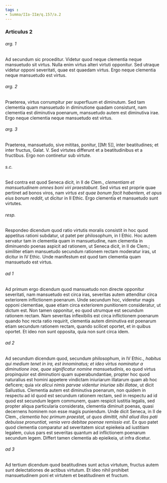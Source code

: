 ```yaml
---
tags : 
- Summa/IIa-IIæ/q.157/a.2
---
```


### Articulus 2

###### arg. 1
Ad secundum sic proceditur. Videtur quod neque clementia neque mansuetudo sit virtus. Nulla enim virtus alteri virtuti opponitur. Sed utraque videtur opponi severitati, quae est quaedam virtus. Ergo neque clementia neque mansuetudo est virtus.

###### arg. 2
Praeterea, virtus corrumpitur per superfluum et diminutum. Sed tam clementia quam mansuetudo in diminutione quadam consistunt, nam clementia est diminutiva poenarum, mansuetudo autem est diminutiva irae. Ergo neque clementia neque mansuetudo est virtus.

###### arg. 3
Praeterea, mansuetudo, sive mititas, ponitur, [[Mt 5]], inter beatitudines; et inter fructus, Galat. V. Sed virtutes differunt et a beatitudinibus et a fructibus. Ergo non continetur sub virtute.

###### s.c.
Sed contra est quod Seneca dicit, in II de Clem., *clementiam et mansuetudinem omnes boni viri praestabunt*. Sed virtus est proprie quae pertinet ad bonos viros, nam *virtus est quae bonum facit habentem, et opus eius bonum reddit*, ut dicitur in II Ethic. Ergo clementia et mansuetudo sunt virtutes.

###### resp.
Respondeo dicendum quod ratio virtutis moralis consistit in hoc quod appetitus rationi subdatur, ut patet per philosophum, in I Ethic. Hoc autem servatur tam in clementia quam in mansuetudine, nam clementia in diminuendo poenas aspicit ad rationem, ut Seneca dicit, in II de Clem.; similiter etiam mansuetudo secundum rationem rectam moderatur iras, ut dicitur in IV Ethic. Unde manifestum est quod tam clementia quam mansuetudo est virtus.

###### ad 1
Ad primum ergo dicendum quod mansuetudo non directe opponitur severitati, nam mansuetudo est circa iras, severitas autem attenditur circa exteriorem inflictionem poenarum. Unde secundum hoc, videretur magis opponi clementiae, quae etiam circa exteriorem punitionem consideratur, ut dictum est. Non tamen opponitur, eo quod utrumque est secundum rationem rectam. Nam severitas inflexibilis est circa inflictionem poenarum quando hoc recta ratio requirit, clementia autem diminutiva est poenarum etiam secundum rationem rectam, quando scilicet oportet, et in quibus oportet. Et ideo non sunt opposita, quia non sunt circa idem.

###### ad 2
Ad secundum dicendum quod, secundum philosophum, in IV Ethic., *habitus qui medium tenet in ira, est innominatus; et ideo virtus nominatur a diminutione irae, quae significatur nomine mansuetudinis*, eo quod virtus propinquior est diminutioni quam superabundantiae, propter hoc quod naturalius est homini appetere vindictam iniuriarum illatarum quam ab hoc deficere; quia *vix alicui nimis parvae videntur iniuriae sibi illatae*, ut dicit Sallustius. Clementia autem est diminutiva poenarum, non quidem in respectu ad id quod est secundum rationem rectam, sed in respectu ad id quod est secundum legem communem, quam respicit iustitia legalis, sed propter aliqua particularia considerata, clementia diminuit poenas, quasi decernens hominem non esse magis puniendum. Unde dicit Seneca, in II de Clem., *clementia hoc primum praestat, ut quos dimittit, nihil aliud illos pati debuisse pronuntiat, venia vero debitae poenae remissio est*. Ex quo patet quod clementia comparatur ad severitatem sicut epieikeia ad iustitiam legalem, cuius pars est severitas quantum ad inflictionem poenarum secundum legem. Differt tamen clementia ab epieikeia, ut infra dicetur.

###### ad 3
Ad tertium dicendum quod beatitudines sunt actus virtutum, fructus autem sunt delectationes de actibus virtutum. Et ideo nihil prohibet mansuetudinem poni et virtutem et beatitudinem et fructum.

